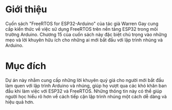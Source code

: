 # Giới thiệu
Cuốn sách "FreeRTOS for ESP32-Arduino" của tác giả Warren Gay cung cấp kiến thức về việc sử dụng FreeRTOS trên nền tảng ESP32 trong môi trường Arduino. Chương 15 của cuốn sách này đặc biệt chú trọng vào những mẹo và lời khuyên hữu ích cho những ai mới bắt đầu với lập trình nhúng và Arduino.

# Mục đích
Dự án này nhằm cung cấp những lời khuyên quý giá cho người mới bắt đầu làm quen với lập trình Arduino và nhúng, giúp họ vượt qua các khó khăn ban đầu khi làm việc với ESP32 và FreeRTOS. Những thông tin này có thể giúp người học hiểu rõ hơn về cách tiếp cận lập trình nhúng một cách dễ dàng và hiệu quả hơn.
